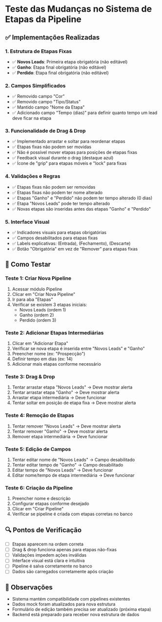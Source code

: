 # Teste das Mudanças no Sistema de Etapas da Pipeline

## ✅ Implementações Realizadas

### 1. **Estrutura de Etapas Fixas**
- ✅ **Novos Leads**: Primeira etapa obrigatória (não editável)
- ✅ **Ganho**: Etapa final obrigatória (não editável)
- ✅ **Perdido**: Etapa final obrigatória (não editável)

### 2. **Campos Simplificados**
- ✅ Removido campo "Cor" 
- ✅ Removido campo "Tipo/Status"
- ✅ Mantido campo "Nome da Etapa"
- ✅ Adicionado campo "Tempo (dias)" para definir quanto tempo um lead deve ficar na etapa

### 3. **Funcionalidade de Drag & Drop**
- ✅ Implementado arrastar e soltar para reordenar etapas
- ✅ Etapas fixas não podem ser movidas
- ✅ Não é possível mover etapas para posições de etapas fixas
- ✅ Feedback visual durante o drag (destaque azul)
- ✅ Ícone de "grip" para etapas móveis e "lock" para fixas

### 4. **Validações e Regras**
- ✅ Etapas fixas não podem ser removidas
- ✅ Etapas fixas não podem ter nome alterado
- ✅ Etapas "Ganho" e "Perdido" não podem ter tempo alterado (0 dias)
- ✅ Etapa "Novos Leads" pode ter tempo alterado
- ✅ Novas etapas são inseridas antes das etapas "Ganho" e "Perdido"

### 5. **Interface Visual**
- ✅ Indicadores visuais para etapas obrigatórias
- ✅ Campos desabilitados para etapas fixas
- ✅ Labels explicativas: (Entrada), (Fechamento), (Descarte)
- ✅ Botão "Obrigatória" em vez de "Remover" para etapas fixas

## 🧪 Como Testar

### Teste 1: Criar Nova Pipeline
1. Acessar módulo Pipeline
2. Clicar em "Criar Nova Pipeline"
3. Ir para aba "Etapas"
4. Verificar se existem 3 etapas iniciais:
   - Novos Leads (ordem 1)
   - Ganho (ordem 2) 
   - Perdido (ordem 3)

### Teste 2: Adicionar Etapas Intermediárias
1. Clicar em "Adicionar Etapa"
2. Verificar se nova etapa é inserida entre "Novos Leads" e "Ganho"
3. Preencher nome (ex: "Prospecção")
4. Definir tempo em dias (ex: 14)
5. Adicionar mais etapas conforme necessário

### Teste 3: Drag & Drop
1. Tentar arrastar etapa "Novos Leads" → Deve mostrar alerta
2. Tentar arrastar etapa "Ganho" → Deve mostrar alerta  
3. Arrastar etapa intermediária → Deve funcionar
4. Tentar soltar em posição de etapa fixa → Deve mostrar alerta

### Teste 4: Remoção de Etapas
1. Tentar remover "Novos Leads" → Deve mostrar alerta
2. Tentar remover "Ganho" → Deve mostrar alerta
3. Remover etapa intermediária → Deve funcionar

### Teste 5: Edição de Campos
1. Tentar editar nome de "Novos Leads" → Campo desabilitado
2. Tentar editar tempo de "Ganho" → Campo desabilitado
3. Editar tempo de "Novos Leads" → Deve funcionar
4. Editar nome/tempo de etapa intermediária → Deve funcionar

### Teste 6: Criação da Pipeline
1. Preencher nome e descrição
2. Configurar etapas conforme desejado
3. Clicar em "Criar Pipeline"
4. Verificar se pipeline é criada com etapas corretas no banco

## 🔍 Pontos de Verificação

- [ ] Etapas aparecem na ordem correta
- [ ] Drag & drop funciona apenas para etapas não-fixas
- [ ] Validações impedem ações inválidas
- [ ] Interface visual está clara e intuitiva
- [ ] Pipeline é salva corretamente no banco
- [ ] Dados são carregados corretamente após criação

## 📝 Observações

- Sistema mantém compatibilidade com pipelines existentes
- Dados mock foram atualizados para nova estrutura
- Formulário de edição também precisa ser atualizado (próxima etapa)
- Backend está preparado para receber nova estrutura de dados 